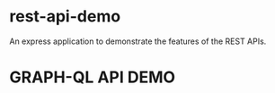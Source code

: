 # rest-api-demo
An express application to demonstrate the features of the REST APIs.
# GRAPH-QL API DEMO
